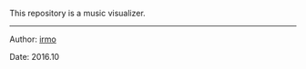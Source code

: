 This repository is a music visualizer.

---

Author: [irmo](https://github.com/irmowan)

Date: 2016.10